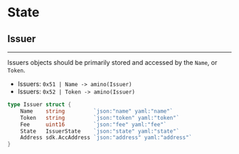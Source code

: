 # State

## Issuer

---

Issuers objects should be primarily stored and accessed by the `Name`, or `Token`.

- Issuers: `0x51 | Name -> amino(Issuer)`
- Issuers: `0x52 | Token -> amino(Issuer)`

```go
type Issuer struct {
	Name    string         `json:"name" yaml:"name"`
	Token   string         `json:"token" yaml:"token"`
	Fee     uint16         `json:"fee" yaml:"fee"`
	State   IssuerState    `json:"state" yaml:"state"`
	Address sdk.AccAddress `json:"address" yaml:"address"`
}
```

